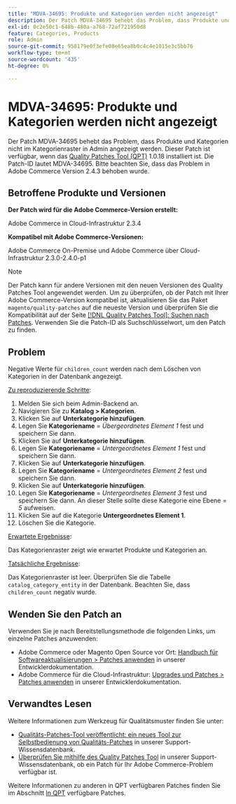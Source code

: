```yaml
---
title: "MDVA-34695: Produkte und Kategorien werden nicht angezeigt"
description: Der Patch MDVA-34695 behebt das Problem, dass Produkte und Kategorien nicht im Kategorienraster in Admin angezeigt werden. Dieser Patch ist verfügbar, wenn das [Quality Patches Tool (QPT)](/help/announcements/adobe-commerce-announcements/magento-quality-patches-released-new-tool-to-self-serve-quality-patches.md) 1.0.18 installiert ist. Die Patch-ID lautet MDVA-34695. Bitte beachten Sie, dass das Problem in Adobe Commerce Version 2.4.3 behoben wurde.
exl-id: 0c2e50c1-648b-480a-a768-72af721950d8
feature: Categories, Products
role: Admin
source-git-commit: 958179e0f3efe08e65ea8b0c4c4e1015e3c5bb76
workflow-type: tm+mt
source-wordcount: '435'
ht-degree: 0%

---
```


# MDVA-34695: Produkte und Kategorien werden nicht angezeigt

Der Patch MDVA-34695 behebt das Problem, dass Produkte und Kategorien nicht im Kategorienraster in Admin angezeigt werden. Dieser Patch ist verfügbar, wenn das [Quality Patches Tool (QPT)](/help/announcements/adobe-commerce-announcements/magento-quality-patches-released-new-tool-to-self-serve-quality-patches.md) 1.0.18 installiert ist. Die Patch-ID lautet MDVA-34695. Bitte beachten Sie, dass das Problem in Adobe Commerce Version 2.4.3 behoben wurde.

## Betroffene Produkte und Versionen

**Der Patch wird für die Adobe Commerce-Version erstellt:**

Adobe Commerce in Cloud-Infrastruktur 2.3.4

**Kompatibel mit Adobe Commerce-Versionen:**

Adobe Commerce On-Premise und Adobe Commerce über Cloud-Infrastruktur 2.3.0-2.4.0-p1

>[!NOTE]
>
>Der Patch kann für andere Versionen mit den neuen Versionen des Quality Patches Tool angewendet werden. Um zu überprüfen, ob der Patch mit Ihrer Adobe Commerce-Version kompatibel ist, aktualisieren Sie das Paket `magento/quality-patches` auf die neueste Version und überprüfen Sie die Kompatibilität auf der Seite [[!DNL Quality Patches Tool]: Suchen nach Patches](https://devdocs.magento.com/quality-patches/tool.html#patch-grid). Verwenden Sie die Patch-ID als Suchschlüsselwort, um den Patch zu finden.

## Problem

Negative Werte für `children_count` werden nach dem Löschen von Kategorien in der Datenbank angezeigt.

<u>Zu reproduzierende Schritte</u>:

1. Melden Sie sich beim Admin-Backend an.
1. Navigieren Sie zu **Katalog > Kategorien**.
1. Klicken Sie auf **Unterkategorie hinzufügen**.
1. Legen Sie **Kategoriename** = *Übergeordnetes Element 1* fest und speichern Sie dann.
1. Klicken Sie auf **Unterkategorie hinzufügen**.
1. Legen Sie **Kategoriename** = *Untergeordnetes Element 1* fest und speichern Sie dann.
1. Klicken Sie auf **Unterkategorie hinzufügen**.
1. Legen Sie **Kategoriename** = *Untergeordnetes Element 2* fest und speichern Sie dann.
1. Klicken Sie auf **Unterkategorie hinzufügen**.
1. Legen Sie **Kategoriename** = *Untergeordnetes Element 3* fest und speichern Sie dann. An dieser Stelle sollte diese Kategorie eine Ebene = *5* aufweisen.
1. Klicken Sie auf die Kategorie **Untergeordnetes Element 1**.
1. Löschen Sie die Kategorie.

<u>Erwartete Ergebnisse</u>:

Das Kategorienraster zeigt wie erwartet Produkte und Kategorien an.

<u>Tatsächliche Ergebnisse</u>:

Das Kategorienraster ist leer. Überprüfen Sie die Tabelle `catalog_category_entity` in der Datenbank. Beachten Sie, dass `children_count` negativ wurde.

## Wenden Sie den Patch an

Verwenden Sie je nach Bereitstellungsmethode die folgenden Links, um einzelne Patches anzuwenden:

* Adobe Commerce oder Magento Open Source vor Ort: [Handbuch für Softwareaktualisierungen > Patches anwenden](https://devdocs.magento.com/guides/v2.4/comp-mgr/patching/mqp.html) in unserer Entwicklerdokumentation.
* Adobe Commerce für die Cloud-Infrastruktur: [Upgrades und Patches > Patches anwenden](https://devdocs.magento.com/cloud/project/project-patch.html) in unserer Entwicklerdokumentation.

## Verwandtes Lesen

Weitere Informationen zum Werkzeug für Qualitätsmuster finden Sie unter:

* [Qualitäts-Patches-Tool veröffentlicht: ein neues Tool zur Selbstbedienung von Qualitäts-Patches](/help/announcements/adobe-commerce-announcements/magento-quality-patches-released-new-tool-to-self-serve-quality-patches.md) in unserer Support-Wissensdatenbank.
* [Überprüfen Sie mithilfe des Quality Patches Tool](/help/support-tools/patches-available-in-qpt-tool/check-patch-for-magento-issue-with-magento-quality-patches.md) in unserer Support-Wissensdatenbank, ob ein Patch für Ihr Adobe Commerce-Problem verfügbar ist.

Weitere Informationen zu anderen in QPT verfügbaren Patches finden Sie im Abschnitt [In QPT](https://support.magento.com/hc/en-us/sections/360010506631-Patches-available-in-QPT-tool-) verfügbare Patches.
